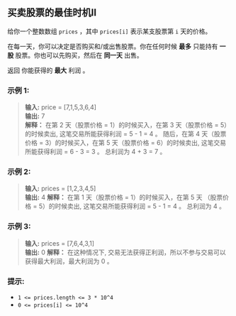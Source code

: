 ## 买卖股票的最佳时机Ⅱ

给你一个整数数组 `prices` ，其中 `prices[i]` 表示某支股票第 `i` 天的价格。

在每一天，你可以决定是否购买和/或出售股票。你在任何时候 **最多** 只能持有 **一股** 股票。你也可以先购买，然后在 **同一天**
出售。

返回 你能获得的 **最大** 利润 。

### 示例 1:

> **输入:** price = [7,1,5,3,6,4]                     
> **输出:** 7  
> **解释：** 在第 2 天（股票价格 = 1）的时候买入，在第 3 天（股票价格 = 5）的时候卖出, 这笔交易所能获得利润 = 5 - 1 = 4 。
> 随后，在第 4 天（股票价格 = 3）的时候买入，在第 5 天（股票价格 = 6）的时候卖出, 这笔交易所能获得利润 = 6 - 3 = 3 。
> 总利润为 4 + 3 = 7 。

### 示例 2:

> **输入:** prices = [1,2,3,4,5]                     
> **输出:** 4
> **解释：** 在第 1 天（股票价格 = 1）的时候买入，在第 5 天 （股票价格 = 5）的时候卖出, 这笔交易所能获得利润 = 5 - 1 = 4 。
总利润为 4 。

### 示例 3:

> **输入:** prices = [7,6,4,3,1]                     
> **输出:** 0
> **解释：** 在这种情况下, 交易无法获得正利润，所以不参与交易可以获得最大利润，最大利润为 0 。

### 提示:

* `1 <= prices.length <= 3 * 10^4`
* `0 <= prices[i] <= 10^4`